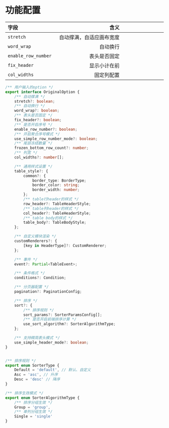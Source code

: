 # 功能配置

| <div style="width:100px">字段</div> | <div style="width:200px">含义</div> | <div style="width:200px">类型</div>  |
| :-----| ----: | ----: |
| `stretch` | 自动撑满，自适应画布宽度 | boolean |
| `word_wrap` | 自动换行 | boolean |
| `enable_row_number` | 表头是否固定 | boolean |
| `fix_header` | 显示小计在前 | boolean |
| `col_widths` | 固定列配置 | number[] |


```ts
/** 用户输入的option */
export interface OriginalOption {
	/** 自动撑满 */
	stretch?: boolean;
	/** 自动换行 */
	word_wrap?: boolean;
	/** 表头是否固定 */
	fix_header?: boolean;
	/** 是否开启序号 */
	enable_row_number?: boolean;
	/** 开启聚合序号模式 */
	use_simple_row_number_mode?: boolean;
	/** 尾部冻结数量 */
	frozen_bottom_row_count?: number;
	/** 列宽 */
	col_widths?: number[];

	/** 通用样式设置 */
	table_style?: {
		common?: {
			border_type: BorderType;
			border_color: string;
			border_width: number;
		};
		/** table行header的样式 */
		row_header?: TableHeaderStyle;
		/** table列header的样式 */
		col_header?: TableHeaderStyle;
		/** table body的样式 */
		table_body?: TableBodyStyle;
	};

	/** 自定义模块渲染 */
	customRenderers?: {
		[key in HeaderType]?: CustomRenderer;
	};

	/** 事件 */
	event?: Partial<TableEvent>;

	/** 条件格式 */
	conditions?: Condition;

	/** 分页器配置 */
	pagination?: PaginationConfig;

	/** 排序 */
	sort?: {
		/** 排序规则 */
		sort_params?: SorterParamsConfig[];
		/** 是否开启前端排序计算 */
		use_sort_algorithm?: SorterAlgorithmType;
	};

	/** 支持精简表头模式 */
	use_simple_header_mode?: boolean;
}


/** 排序规则 */
export enum SorterType {
	Default = 'default', // 默认、自定义
	Asc = 'asc', // 升序
	Desc = 'desc' // 降序
}

/** 排序生效模式 */
export enum SorterAlgorithmType {
	/** 排序分组生效 */
	Group = 'group',
	/** 单列分组生效 */
	Single = 'single'
}
```